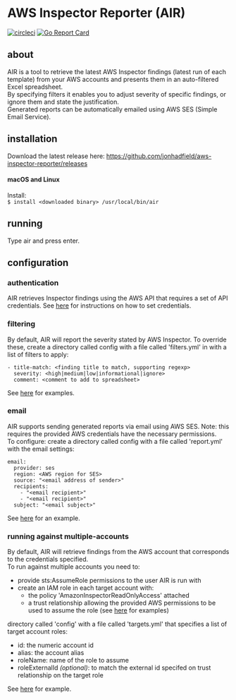 # AWS Inspector Reporter (AIR)

[![circleci][circleci-image]][circleci-url] [![Go Report Card][go-report-card-image]][go-report-card-url] 

## about
AIR is a tool to retrieve the latest AWS Inspector findings (latest run of each template) from your AWS accounts and presents them in an auto-filtered Excel spreadsheet.  
By specifying filters it enables you to adjust severity of specific findings, or ignore them and state the justification.  
Generated reports can be automatically emailed using AWS SES (Simple Email Service).
 

## installation
Download the latest release here: https://github.com/jonhadfield/aws-inspector-reporter/releases

#### macOS and Linux
  
Install:  
``
$ install <downloaded binary> /usr/local/bin/air
``  

## running

Type air and press enter.

## configuration

### authentication
AIR retrieves Inspector findings using the AWS API that requires a set of API credentials. See [here](https://docs.aws.amazon.com/cli/latest/userguide/cli-chap-getting-started.html#cli-quick-configuration) for instructions on how to set credentials. 

### filtering
By default, AIR will report the severity stated by AWS Inspector. To override these, create a directory called config with a file called 'filters.yml' in with a list of filters to apply:  

    - title-match: <finding title to match, supporting regexp>  
      severity: <high|medium|low|informational|ignore>  
      comment: <comment to add to spreadsheet>

See [here](docs/filters.yml.example) for examples.


### email
AIR supports sending generated reports via email using AWS SES. Note: this requires the provided AWS credentials have the necessary permissions.  
To configure: create a directory called config with a file called 'report.yml' with the email settings:

    email:
      provider: ses
      region: <AWS region for SES>
      source: "<email address of sender>"
      recipients:
        - "<email recipient>"
        - "<email recipient>"
      subject: "<email subject>"
 
See [here](docs/report.yml.example) for an example.


### running against multiple-accounts
By default, AIR will retrieve findings from the AWS account that corresponds to the credentials specified.  
To run against multiple accounts you need to:  
* provide sts:AssumeRole permissions to the user AIR is run with
* create an IAM role in each target account with:
  * the policy 'AmazonInspectorReadOnlyAccess' attached
  * a trust relationship allowing the provided AWS permissions to be used to assume the role (see [here](docs/TRUST.md) for examples)

directory called 'config' with a file called 'targets.yml' that specifies a list of target account roles:
* id: the numeric account id
* alias: the account alias
* roleName: name of the role to assume
* roleExternalId _(optional)_: to match the external id specifed on trust relationship on the target role  

See [here](docs/targets.yml.example) for example.

[circleci-image]: https://circleci.com/gh/jonhadfield/aws-inspector-reporter.svg?style=svg
[circleci-url]: https://circleci.com/gh/jonhadfield/aws-inspector-reporter
[go-report-card-url]: https://goreportcard.com/report/github.com/jonhadfield/aws-inspector-reporter
[go-report-card-image]: https://goreportcard.com/badge/github.com/jonhadfield/aws-inspector-reporter